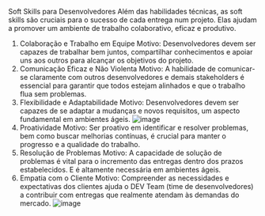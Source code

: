 Soft Skills para Desenvolvedores
Além das habilidades técnicas, as soft skills são cruciais para o sucesso de cada entrega num projeto. Elas ajudam a promover um ambiente de trabalho colaborativo, eficaz e produtivo. 
1. Colaboração e Trabalho em Equipe
Motivo: 
Desenvolvedores devem ser capazes de trabalhar bem juntos, compartilhar conhecimentos e apoiar uns aos outros para alcançar os objetivos do projeto.
2. Comunicação Eficaz e Não Violenta
Motivo: 
A habilidade de comunicar-se claramente com outros desenvolvedores e demais stakeholders é essencial para garantir que todos estejam alinhados e que o trabalho flua sem problemas.
3. Flexibilidade e Adaptabilidade
Motivo: 
Desenvolvedores devem ser capazes de se adaptar a mudanças e novos requisitos, um aspecto fundamental em ambientes ágeis.
![image](https://github.com/user-attachments/assets/f6a259f2-cd01-4094-88e5-67ee4d762593)
4. Proatividade
Motivo: 
Ser proativo em identificar e resolver problemas, bem como buscar melhorias contínuas, é crucial para manter o progresso e a qualidade do trabalho.
5. Resolução de Problemas
Motivo: 
A capacidade de solução de problemas é vital para o incremento das entregas dentro dos prazos estabelecidos. E é altamente necessária em ambientes ágeis.
6. Empatia com o Cliente
Motivo: 
Compreender as necessidades e expectativas dos clientes ajuda o DEV Team (time de desenvolvedores) a contribuir com entregas que realmente atendam às demandas do mercado.
![image](https://github.com/user-attachments/assets/5552f118-6b7d-4f6e-ac80-1c03f311075f)
